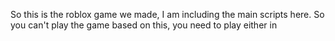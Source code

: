 So this is the roblox game we made, I am including the main scripts here.
So you can't play the game based on this, you need to play either in
